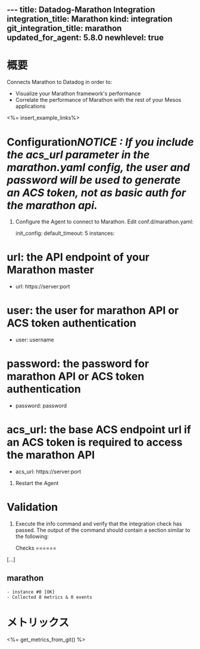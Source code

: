 --- title: Datadog-Marathon Integration integration_title: Marathon kind: integration git_integration_title: marathon updated_for_agent: 5.8.0
newhlevel: true
---
# 概要

Connects Marathon to Datadog in order to:

* Visualize your Marathon framework's performance
* Correlate the performance of Marathon with the rest of your Mesos applications

<%= insert_example_links%>

# Configuration*NOTICE : If you include the acs_url parameter in the marathon.yaml config, the user and password will be used to generate an ACS token, not as basic auth for the marathon api.*

1.  Configure the Agent to connect to Marathon. Edit conf.d/marathon.yaml:

    init_config:
default_timeout: 5
instances:
# url: the API endpoint of your Marathon master
- url: https://server:port
# user: the user for marathon API or ACS token authentication
- user: username
# password: the password for marathon API or ACS token authentication
- password: password
# acs_url: the base ACS endpoint url if an ACS token is required to access the marathon API
- acs_url: https://server:port

1.  Restart the Agent

# Validation

1.  Execute the info command and verify that the integration check has passed. The output of the command should contain a section similar to the following:

    Checks
======

[...]

marathon
--------
    - instance #0 [OK]
    - Collected 8 metrics & 0 events

# メトリックス

<%= get_metrics_from_git() %>

